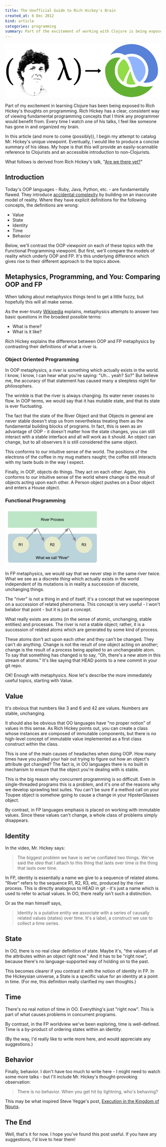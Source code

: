 ```yaml
---
title: The Unofficial Guide to Rich Hickey's Brain
created_at: 6 Dec 2012
kind: article
categories: programming
summary: Part of the excitement of working with Clojure is being exposed to Rich Hickey's thoughts on programming. Rich Hickey has a clear, consistent way of viewing fundamental programming concepts that I think any programmer would benefit from. Here is the beginning of my attempt to catalog Mr. Hickey's unique viewpoint.
---
```


![The Rich Hickey Function](/assets/images/posts/rich-hickey-function.png)

Part of my excitement in learning Clojure has been being exposed to
Rich Hickey's thoughts on programming. Rich Hickey has a clear,
consistent way of viewing fundamental programming concepts that I
think any programmer would benefit from. Every time I watch one of his
talks, I feel like someone has gone in and organized my brain.

In this article (and more to come (possibly)), I begin my attempt to
catalog Mr. Hickey's unique viewpoint. Eventually, I would like to
produce a concise summary of his ideas. My hope is that this will
provide an easily-scannable reference to Clojurists and an accessible
introduction to non-Clojurists.

What follows is derived from Rich Hickey's talk,
"[Are we there yet?](http://www.infoq.com/presentations/Are-We-There-Yet-Rich-Hickey)"

## Introduction

Today's OOP languages - Ruby, Java, Python, etc. - are fundamentally
flawed. They introduce
[accidental complexity](http://en.wikipedia.org/wiki/No_Silver_Bullet)
by building on an inaccurate model of reality. Where they have
explicit definitions for the following concepts, the definitions are
wrong:

* Value
* State
* Identity
* Time
* Behavior

Below, we'll contrast the OOP viewpoint on each of these topics with
the Functional Programming viewpoint. But first, we'll compare the
models of reality which underly OOP and FP. It's this underlying
difference which gives rise to their different approach to the topics
above.

## Metaphysics, Programming, and You: Comparing OOP and FP

When talking about metaphysics things tend to get a little fuzzy, but
hopefully this will all make sense.

As the ever-trusty
[Wikipedia](http://en.wikipedia.org/wiki/Metaphysics) explains,
metaphysics attempts to answer two basic questions in the broadest
possible terms:

* What is there?
* What is it like?

Rich Hickey explains the difference between OOP and FP metaphysics by
contrasting their definitions of what a river is. 

### Object Oriented Programming

In OOP metaphysics, a river is something which actually exists in the
world. I know, I know, I can hear what you're saying: "Uh... yeah?
So?" But believe me, the accuracy of that statement has caused many a
sleepless night for philosophers.

The wrinkle is that the river is always changing. Its water never
ceases to flow. In OOP terms, we would say that it has mutable state,
and that its state is ever fluctuating.

The fact that the state of the River Object and that Objects in
general are never stable doesn't stop us from nevertheless treating
them as the fundamental building blocks of programs. In fact, this is
seen as an advantage of OOP - it doesn't matter how the state changes,
you can still interact with a stable interface and all will work as it
should. An object can change, but to all observers it is still
considered the same object.

This conforms to our intuitive sense of the world. The positions of
the electrons of the coffee in my mug matters naught; the coffee still
interacts with my taste buds in the way I expect.

Finally, in OOP, objects do things. They act on each other. Again, this
conforms to our intuitive sense of the world where change is the
result of objects acting upon each other. A Person object pushes on a
Door object and enters a House object.

### Functional Programming

![FP Metaphysics](/assets/images/posts/fp-metaphysics.png)

In FP metaphysics, we would say that we never step in the same river
twice. What we see as a discrete _thing_ which actually exists in the
world independent of its mutations is in reality a succession of
discrete, unchanging things.

The "river" is not a thing in and of itself; it's a concept
that we superimpose on a succession of related phenomena. This concept
is very useful - I won't belabor that point - but it is just a
concept.

What really exists are atoms (in the sense of atomic, unchanging,
stable entities) and processes. The river is not a stable object;
rather, it is a succession of related atoms which are generated by
some kind of process.

These atoms don't act upon each other and they can't be changed. They
can't _do_ anything. Change is not the result of one object acting on
another; change is the result of a process being applied to an
unchangeable atom. To say that something has changed is to say, "Oh,
there's a new atom in this stream of atoms." It's like saying that
HEAD points to a new commit in your git repo.

OK! Enough with metaphysics. Now let's describe the more immediately
useful topics, starting with Value.

## Value

It's obvious that numbers like 3 and 6 and 42 are values. Numbers are
stable, unchanging.

It should also be obvious that OO languages have "no proper notion" of
values in this sense. As Rich Hickey points out, you can create a
class whose instances are composed of immutable components, but there
is no high-level concept of immutable value implemented as a first
class construct within the class.

This is one of the main causes of headaches when doing OOP. How many
times have you pulled your hair out trying to figure out how an
object's attribute got changed? The fact is, in OO languages there is
no built in mechanism to ensure that the object you're dealing with is
stable.

This is the big reason why concurrent programming is so difficult.
Even in single-threaded programs this is a problem, and it's one of
the reasons why we develop sprawling test suites. You can't be sure if
a method call on your Toupee object is somehow going to cause a change
in your HipsterGlasses object.

By contrast, in FP languages emphasis is placed on working with
immutable values. Since these values can't change, a whole class of
problems simply disappears.

## Identity

In the video, Mr. Hickey says:

> The biggest problem we have is we've conflated two things. We've
> said the _idea_ that I attach to this thing that lasts over time
> _is_ the thing that lasts over time.

In FP, identity is essentially a name we give to a sequence of related
atoms. "River" refers to the sequence R1, R2, R3, etc, produced by the
river process. This is directly analogous to HEAD in git - it's just a
name which is used to refer to actual values. In OO, there really
isn't such a distinction.

Or as the man himself says, 

> Identity is a putative entity we associate with a series of causally
> related values (states) over time. It's a label, a construct we use
> to collect a time series.

## State

In OO, there is no real clear definition of state. Maybe it's, "the
values of all the attributes within an object right now." And it has
to be "right now", because there's no language-supported way of
holding on to the past.

This becomes clearer if you contrast it with the notion of identity in
FP. In the Hickeysian universe, a State is a specific value for an
identity at a point in time. (For me, this definition really clarified
my own thoughts.)

## Time

There's no real notion of time in OO. Everything's just "right now".
This is part of what causes problems in concurrent programs.

By contrast, in the FP worldview we've been exploring, time is
well-defined. Time is a by-product of ordering states within an
identity.

(By the way, I'd really like to write more here, and would appreciate
any suggestions.)

## Behavior

Finally, behavior. I don't have too much to write here - I might need
to watch some more talks - but I'll include Mr. Hickey's
thought-provoking observation:

> There is no behavior. When you get hit by lightning, who's behaving?

This may be what inspired Steve Yegge's post,
[Execution in the Kingdom of Nouns](http://steve-yegge.blogspot.com/2006/03/execution-in-kingdom-of-nouns.html).

## The End

Well, that's it for now. I hope you've found this post useful. If you
have any suggestions, I'd love to hear them!
